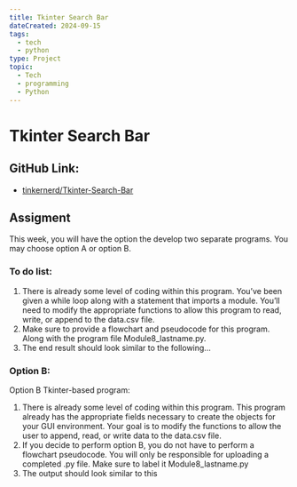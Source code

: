```yaml
---
title: Tkinter Search Bar
dateCreated: 2024-09-15
tags:
  - tech
  - python
type: Project
topic:
  - Tech
  - programming
  - Python
--- 
```

# Tkinter Search Bar
## GitHub Link:
-  [tinkernerd/Tkinter-Search-Bar](https://www.github.com/tinkernerd/Tkinter-Search-Bar)

## Assigment 
This week, you will have the option the develop two separate programs. You may choose option A or option B.
### To do list:
1.	There is already some level of coding within this program. You’ve been given a while loop along with a statement that imports a module. You’ll need to modify the appropriate functions to allow this program to read, write, or append to the data.csv file. 
2.	Make sure to provide a flowchart and pseudocode for this program. Along with the program file Module8_lastname.py.
3.	The end result should look similar to the following… 
### Option B: 
Option B Tkinter-based program: 
1.	There is already some level of coding within this program. This program already has the appropriate fields necessary to create the objects for your GUI environment. Your goal is to modify the functions to allow the user to append, read, or write data to the data.csv file.  
2.	If you decide to perform option B, you do not have to perform a flowchart pseudocode. You will only be responsible for uploading a completed .py file. Make sure to label it Module8_lastname.py 
3.	The output should look similar to this


